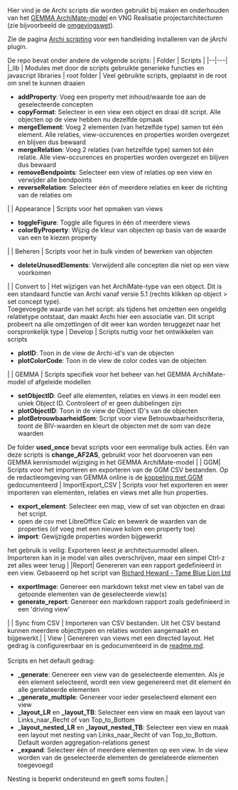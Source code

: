 
Hier vind je de Archi scripts die worden gebruikt bij maken en onderhouden van het [GEMMA ArchiMate-model](https://github.com/VNG-Realisatie/GEMMA-Archi-repository) en VNG Realisatie projectarchitecturen (zie bijvoorbeeld de [omgevingswet](https://github.com/VNG-Realisatie/Omgevingswet-Archi-repository)).

Zie de pagina [Archi scripting](https://redactie.gemmaonline.nl/index.php/Archi_scripting) voor een handleiding installeren van de jArchi plugin.


De repo bevat onder andere de volgende scripts:
| Folder  | Scripts  |
|--|---|
|_lib | Modules met door de scripts gebruikte generieke functies en javascript libraries
| root folder | Veel gebruikte scripts, geplaatst in de root om snel te kunnen draaien <ul><li>**addProperty**: Voeg een property met inhoud/waarde toe aan de geselecteerde concepten</li><li>**copyFormat**: Selecteer in een view een object en draai dit script. Alle objecten op de view hebben nu dezelfde opmaak</li><li>**mergeElement**: Voeg 2 elementen (van hetzelfde type) samen tot één element. Alle relaties, view-occurences en properties worden overgezet en blijven dus bewaard </li><li>**mergeRelation**: Voeg 2 relaties (van hetzelfde type) samen tot één relatie. Alle view-occurences en properties worden overgezet en blijven dus bewaard </li><li>**removeBendpoints**: Selecteer een view of relaties op een view en verwijder alle bendpoints</li><li>**reverseRelation**: Selecteer één of meerdere relaties en keer de richting van de relaties om</li></ul> |
| Appearance  | Scripts voor het opmaken van views <ul><li>**toggleFigure**: Toggle alle figures in één of meerdere views</li><li>**colorByProperty**: Wijzig de kleur van objecten op basis van de waarde van een te kiezen property</li></ul>  |
| Beheren | Scripts voor het in bulk vinden of bewerken van objecten <ul><li> **deleteUnusedElements**: Verwijderd alle concepten die niet op een view voorkomen</li></ul>  |
| Convert to | Het wijzigen van het ArchiMate-type van een object. Dit is een standaard functie van Archi vanaf versie 5.1 (rechts klikken op object > set concept type). <br>Toegevoegde waarde van het script: als tijdens het omzetten een ongeldig relatietype ontstaat, dan maakt Archi hier een associatie van. Dit script probeert na alle omzettingen of dit weer kan worden teruggezet naar het oorspronkelijk type 
| Develop | Scripts nuttig voor het ontwikkelen van scripts <ul><li>**plotID**: Toon in de view de Archi-id's van de objecten</li><li>**plotColorCode**: Toon in de view de color codes van de objecten</li></ul> |
| GEMMA  | Scripts specifiek voor het beheer van het GEMMA ArchiMate-model of afgeleide modellen <ul><li>**setObjectID**: Geef alle elementen, relaties en views in een model een uniek Object ID. Controleert of er geen dubbelingen zijn </li><li>**plotObjectID**: Toon in de view de Object ID's van de objecten</li><li>**plotBetrouwbaarheidSom**: Script voor view Betrouwbaarheidscriteria, toont de BIV-waarden en kleurt de objecten met de som van deze waarden</li></ul>De folder **used_once** bevat scripts voor een eenmalige bulk acties. Eén van deze scripts is **change_AF2AS**, gebruikt voor het doorvoeren van een GEMMA kennismodel wijziging in het GEMMA ArchiMate-model |
| GGM| Scripts voor het importeren en exporteren van de GGM CSV bestanden. Op de redactieomgeving van GEMMA online is de [koppeling met GGM](https://redactie.gemmaonline.nl/index.php/Koppeling_met_GGM) gedocumenteerd
| ImportExport_CSV  | Scripts voor het exporteren en weer importeren van elementen, relaties en views met alle hun properties. <ul><li> **export_element**: Selecteer een map, view of set van objecten en draai het script.</li><li> open de csv met LibreOffice Calc en bewerk de waarden van de properties (of voeg met een nieuwe kolom een property toe)</li><li>**import**: Gewijzigde properties worden bijgewerkt</li></ul>het gebruik is veilig: Exporteren leest je architectuurmodel alleen. Importeren kan in je model van alles overschrijven, maar een simpel Ctrl-z zet alles weer terug |
|Report| Genereren van een rapport gedefinieerd in een view. Gebaseerd op het script van  [Richard Heward - Tame Blue Lion Ltd](https://www.tamebluelion.co.uk/archimate-documentation) <ul><li>**exportImage**: Genereer een markdown tekst met view en tabel van de getoonde elementen van de geselecteerde view(s)</li><li>**generate_report**: Genereer een markdown rapport zoals gedefinieerd in een 'driving view'</li></ul> |
| Sync from CSV | Importeren van CSV bestanden. Uit het CSV bestand kunnen meerdere objecttypen en relaties worden aangemaakt en bijgewerkt.|
| View | Genereren van views met een directed layout. Het gedrag is configureerbaar en is gedocumenteerd in de [readme.md](Scripts/View/readme.md).<br><br>Scripts en het default gedrag:<ul><li>**_generate**: Genereer een view van de geselecteerde elementen. Als je één element selecteerd, wordt een view gegenereerd met dit element én alle gerelateerde elementen</li><li>**_generate_multiple**: Genereer voor ieder geselecteerd element een view</li><li>**_layout_LR** en **_layout_TB**: Selecteer een view en maak een layout van Links_naar_Recht of van Top_to_Bottom</li><li>**_layout_nested_LR** en **_layout_nested_TB**: Selecteer een view en maak een layout met nesting van Links_naar_Recht of van Top_to_Bottom. Default worden aggregation-relations genest</li><li>**_expand**: Selecteer één of meerdere elementen op een view. In de view worden van de geselecteerde elementen de gerelateerde elementen toegevoegd</li></ul> Nesting is beperkt ondersteund en geeft soms fouten.|
